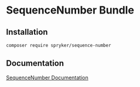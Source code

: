 # SequenceNumber Bundle

## Installation

```
composer require spryker/sequence-number
```

## Documentation

[SequenceNumber Documentation](http://spryker.github.io/core/bundles/sequence-number)
